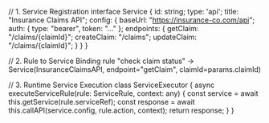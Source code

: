 // 1. Service Registration
interface Service {
  id: string;
  type: 'api';
  title: "Insurance Claims API";
  config: {
    baseUrl: "https://insurance-co.com/api";
    auth: { type: "bearer", token: "..." };
    endpoints: {
      getClaim: "/claims/{claimId}";
      createClaim: "/claims";
      updateClaim: "/claims/{claimId}";
    }
  }
}

// 2. Rule to Service Binding
rule "check claim status" -> Service(InsuranceClaimsAPI, endpoint="getClaim", claimId=params.claimId)

// 3. Runtime Service Execution
class ServiceExecutor {
  async executeServiceRule(rule: ServiceRule, context: any) {
    const service = await this.getService(rule.serviceRef);
    const response = await this.callAPI(service.config, rule.action, context);
    return response;
  }
}